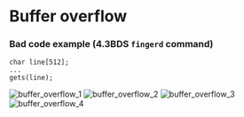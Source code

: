 # Buffer overflow

### Bad code example (4.3BDS `fingerd` command)
```
char line[512];
...
gets(line);
```

![buffer_overflow_1]()
![buffer_overflow_2]()
![buffer_overflow_3]()
![buffer_overflow_4]()